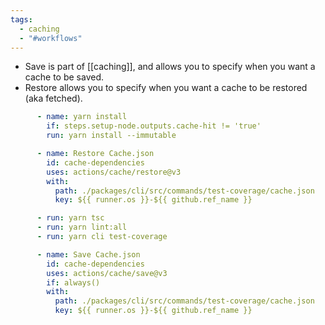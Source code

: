 ```yaml
---
tags:
  - caching
  - "#workflows"
---
```

- Save is part of [[caching]], and allows you to specify when you want a cache to be saved.
- Restore allows you to specify when you want a cache to be restored (aka fetched).

```yaml
      - name: yarn install
        if: steps.setup-node.outputs.cache-hit != 'true'
        run: yarn install --immutable

      - name: Restore Cache.json
        id: cache-dependencies
        uses: actions/cache/restore@v3
        with:
          path: ./packages/cli/src/commands/test-coverage/cache.json
          key: ${{ runner.os }}-${{ github.ref_name }}

      - run: yarn tsc
      - run: yarn lint:all
      - run: yarn cli test-coverage

      - name: Save Cache.json
        id: cache-dependencies
        uses: actions/cache/save@v3
        if: always()
        with:
          path: ./packages/cli/src/commands/test-coverage/cache.json
          key: ${{ runner.os }}-${{ github.ref_name }}

```